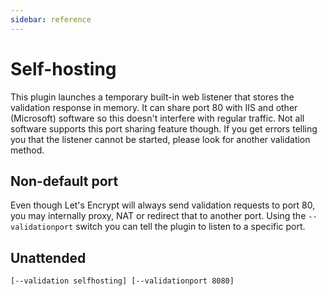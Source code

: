 ```yaml
---
sidebar: reference
---
```


# Self-hosting
This plugin launches a temporary built-in web listener that stores the 
validation response in memory. It can share port 80 with IIS and 
other (Microsoft) software so this doesn't interfere with regular traffic. 
Not all software supports this port sharing feature though. If you get errors 
telling you that the listener cannot be started, please look for another
validation method.

## Non-default port
Even though Let's Encrypt will always send validation requests to port 80, 
you may internally proxy, NAT or redirect that to another port. Using the 
`--validationport` switch you can tell the plugin to listen to a specific port.

## Unattended 
`[--validation selfhosting] [--validationport 8080]`